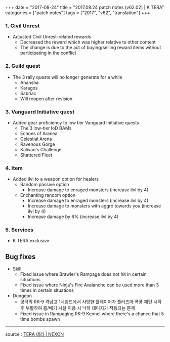 +++
date = "2017-08-24"
title = "2017.08.24 patch notes (v62.02) | K TERA"
categories = ["patch notes"]
tags = ["2017", "v62", "translation"]
+++

### 1. Civil Unrest
- Adjusted Civil Unrest-related rewards
  - Decreased the reward which was higher relative to other content
  - The change is due to the act of buying/selling reward items without participating in the conflict

### 2. Guild quest
- The 3 rally quests will no longer generate for a while
  - Anansha
  - Karagos
  - Sabriac
  - Will reopen after revision

### 3. Vanguard Initiative quest
- Added gear proficiency to low tier Vanguard Initiative quests
  - The 3 low-tier IoD BAMs
  - Echoes of Aranea
  - Celestial Arena
  - Ravenous Gorge
  - Kalivan's Challenge
  - Shattered Fleet

### 4. Item
- Added ilvl to a weapon option for healers
  - Random passive option
    - Increase damage to enraged monsters (increase ilvl by 4)
  - Enchanting random option
    - Increase damage to enraged monsters (increase ilvl by 4)
    - Increase damage to monsters with aggro towards you (increase ilvl by 4)
    - Increase damage by 6% (increase ilvl by 4)

### 5. Services
- K TERA exclusive

## Bug fixes

- Skill
  - Fixed issue where Brawler's Rampage does not hit in certain situations
  - Fixed issue where Ninja's Fire Avalanche can be used more than 3 times in certain situations
- Dungeon
  - 궁극의 RK-9 격납고 1네임드에서 사망한 플레이어가 플라즈마 폭풍 패턴 시작 후 부활하여 흡/배기 시설 이용 시 낙하 데미지가 적용되는 문제
  - Fixed issue in Rampaging RK-9 Kennel where there's a chance that 5 time bombs spawn

----

source : [TERA 테라 | NEXON](http://tera.nexon.com/news/update/view.aspx?n4articlesn=294)
